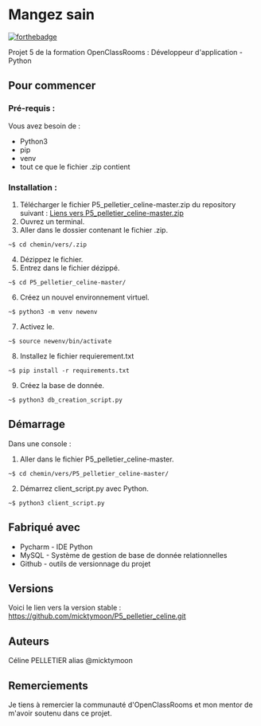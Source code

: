 # Mangez sain

[![forthebadge](https://forthebadge.com/images/badges/made-with-python.svg)](https://forthebadge.com)

Projet 5 de la formation OpenClassRooms : Développeur d'application - Python

## Pour commencer

### Pré-requis : 

Vous avez besoin de :
   * Python3
   * pip
   * venv
   * tout ce que le fichier .zip contient

### Installation : 

1. Télécharger le fichier P5_pelletier_celine-master.zip du repository suivant : 
[Liens vers P5_pelletier_celine-master.zip](https://github.com/micktymoon/P5_pelletier_celine.git)
2. Ouvrez un terminal.
3. Aller dans le dossier contenant le fichier .zip.
```
~$ cd chemin/vers/.zip
```
4. Dézippez le fichier.
5. Entrez dans le fichier dézippé.
```
~$ cd P5_pelletier_celine-master/
```
6. Créez un nouvel environnement virtuel.
```
~$ python3 -m venv newenv
```
7. Activez le.
```
~$ source newenv/bin/activate
```
8. Installez le fichier requierement.txt
```
~$ pip install -r requirements.txt
```
9. Créez la base de donnée.
```
~$ python3 db_creation_script.py
```

## Démarrage

Dans une console :
1. Aller dans le fichier P5_pelletier_celine-master.
```
~$ cd chemin/vers/P5_pelletier_celine-master/
```
2. Démarrez client_script.py avec Python.
```
~$ python3 client_script.py
```
## Fabriqué avec

   * Pycharm - IDE Python
   * MySQL - Système de gestion de base de donnée relationnelles
   * Github - outils de versionnage du projet

## Versions

Voici le lien vers la version stable : 
https://github.com/micktymoon/P5_pelletier_celine.git

## Auteurs

Céline PELLETIER alias @micktymoon

## Remerciements

Je tiens à remercier la communauté d'OpenClassRooms et mon mentor de m'avoir soutenu dans ce projet.

